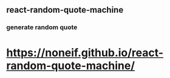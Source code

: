 ## react-random-quote-machine
### generate random quote

#  https://noneif.github.io/react-random-quote-machine/

